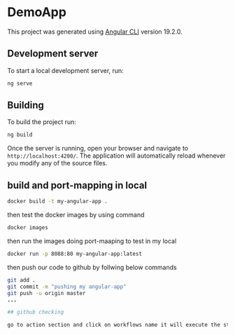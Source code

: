 # DemoApp

This project was generated using [Angular CLI](https://github.com/angular/angular-cli) version 19.2.0.

## Development server

To start a local development server, run:

```bash
ng serve
```

## Building

To build the project run:

```bash
ng build
```
Once the server is running, open your browser and navigate to `http://localhost:4200/`. The application will automatically reload whenever you modify any of the source files.

## build and port-mapping in local

```bash
docker build -t my-angular-app .
```
then test the docker images by using command 
``` bash 
docker images
```
then run the images doing port-maaping to test in my local
```bash
docker run -p 8088:80 my-angular-app:latest 
```

then push our code to github by follwing below commands
```bash
git add .
git commit -m "pushing my angular-app"
git push -u origin master
,,,

## github checking

go to action section and click on workflows name it will execute the steps present in .github/workflows/main.yml



